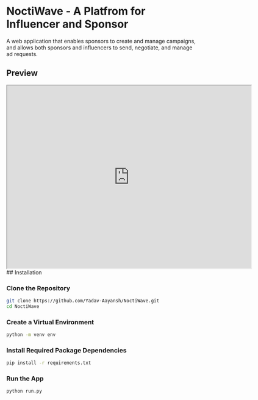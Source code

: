# NoctiWave - A Platfrom for Influencer and Sponsor
A web application that enables sponsors to create and manage campaigns, and allows both sponsors and influencers to send, negotiate, and manage ad requests.

## Preview
<iframe src="https://drive.google.com/file/d/1Pltm3ym-F4tpNf3RlVb6R80ouYoCI-Ez/preview" width="640" height="480" allow="autoplay"></iframe>
## Installation

### Clone the Repository
```bash
git clone https://github.com/Yadav-Aayansh/NoctiWave.git
cd NoctiWave
```

### Create a Virtual Environment
```bash
python -m venv env
```

### Install Required Package Dependencies
```bash
pip install -r requirements.txt
```

### Run the App
```bash
python run.py
```
